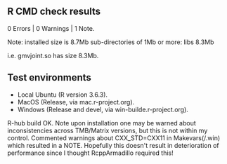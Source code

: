 ## R CMD check results
0 Errors | 0 Warnings | 1 Note.

Note: 
   installed size is  8.7Mb
   sub-directories of 1Mb or more:
     libs   8.3Mb

i.e. gmvjoint.so has size 8.3Mb.

## Test environments 

* Local Ubuntu (R version 3.6.3).
* MacOS (Release, via mac.r-project.org).
* Windows (Release and devel, via win-builde.r-project.org).

R-hub build OK.
Note upon installation one may be warned about inconsistencies across TMB/Matrix versions, but this
is not within my control.
Commented warnings about CXX_STD=CXX11 in Makevars(/.win) which resulted in a NOTE. Hopefully this doesn't result
in deterioration of performance since I thought RcppArmadillo required this!